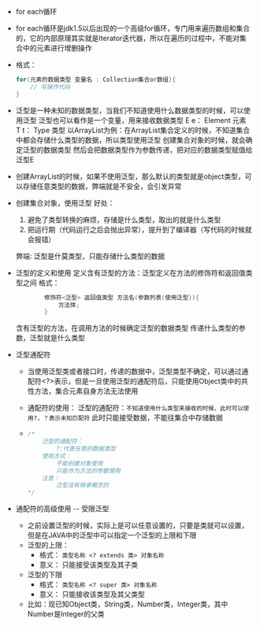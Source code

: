 - for each循环

- for each循环是jdk1.5以后出现的一个高级for循环，专门用来遍历数组和集合的，它的内部原理其实就是Iterator迭代器，所以在遍历的过程中，不能对集合中的元素进行增删操作

- 格式：

  ~~~java
  for(元素的数据类型 变量名 : Collection集合or数组){
      // 写操作代码
  }
  ~~~

  

- 泛型是一种未知的数据类型，当我们不知道使用什么数据类型的时候，可以使用泛型
  泛型也可以看作是一个变量，用来接收数据类型
  E e： Element 元素
  T t：  Type  类型
  以ArrayList为例：在ArrayList集合定义的时候，不知道集合中都会存储什么类型的数据，所以类型使用泛型
  创建集合对象的时候，就会确定泛型的数据类型
  然后会把数据类型作为参数传递，把对应的数据类型赋值给泛型E

- 创建ArrayList的时候，如果不使用泛型，那么默认的类型就是object类型，可以存储任意类型的数据，弊端就是不安全，会引发异常

- 创建集合对象，使用泛型
      好处：

  1. 避免了类型转换的麻烦，存储是什么类型，取出的就是什么类型
  2. 把运行期（代码运行之后会抛出异常），提升到了编译器（写代码的时候就会报错）

  弊端:
         泛型是什莫类型，只能存储什么类型的数据

- 泛型的定义和使用
  定义含有泛型的方法：泛型定义在方法的修饰符和返回值类型之间
  格式：

  ~~~java
          修饰符<泛型> 返回值类型 方法名(参数列表(使用泛型)){
              方法体;
          }
  ~~~

  含有泛型的方法，在调用方法的时候确定泛型的数据类型
  传递什么类型的参数，泛型就是什么类型
  
- 泛型通配符

  - 当使用泛型类或者接口时，传递的数据中，泛型类型不确定，可以通过通配符<?>表示，但是一旦使用泛型的通配符后，只能使用Object类中的共性方法，集合元素自身方法无法使用

  - 通配符的使用：
    泛型的通配符：`不知道使用什么类型来接收的时候，此时可以使用?，？表示未知匹配符`
    此时只能接受数据，不能往集合中存储数据

  - ~~~java
    /*
    	泛型的通配符：
    		?:代表任意的数据类型
    	使用方式：
    		不能创建对象使用
    		只能作为方法的参数使用
    	注意：
    		泛型没有继承概念的
    */
    ~~~

- 通配符的高级使用 -- 受限泛型

  - 之前设置泛型的时候，实际上是可以任意设置的，只要是类就可以设置，但是在JAVA中的泛型中可以指定一个泛型的上限和下限
  - 泛型的上限：
    - 格式： `类型名称 <? extends 类> 对象名称`
    - 意义： 只能接受该类型及其子类
  - 泛型的下限
    - 格式： `类型名称 <? super 类> 对象名称`
    - 意义： 只能接收该类型及其父类型
  - 比如：现已知Object类，String类，Number类，Integer类，其中Number是Integer的父类